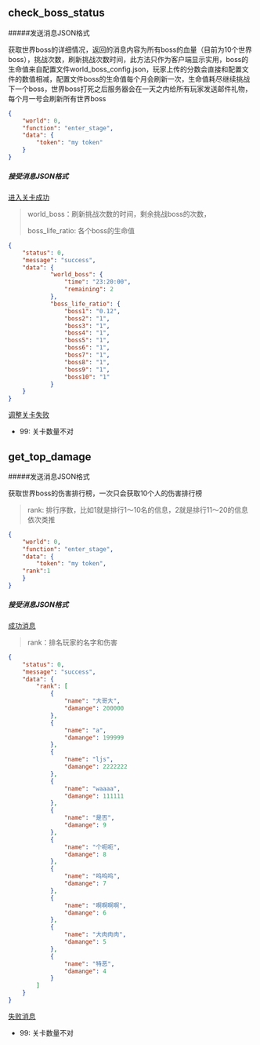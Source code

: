 

## check_boss_status

#####发送消息JSON格式

获取世界boss的详细情况，返回的消息内容为所有boss的血量（目前为10个世界boss），挑战次数，刷新挑战次数时间，此方法只作为客户端显示实用，boss的生命值来自配置文件world_boss_config.json，玩家上传的分数会直接和配置文件的数值相减，配置文件boss的生命值每个月会刷新一次，生命值耗尽继续挑战下一个boss，世界boss打死之后服务器会在一天之内给所有玩家发送邮件礼物，每个月一号会刷新所有世界boss

```json
{
	"world": 0,
	"function": "enter_stage",
	"data": {
		"token": "my token"
	}
}
```

##### 接受消息JSON格式

[进入关卡成功]()

> world_boss：刷新挑战次数的时间，剩余挑战boss的次数，
>
> boss_life_ratio: 各个boss的生命值

```json
{
	"status": 0,
	"message": "success",
	"data": {
			"world_boss": {
				"time": "23:20:00",
				"remaining": 2
			},
			"boss_life_ratio": {
				"boss1": "0.12",
				"boss2": "1",
				"boss3": "1",
				"boss4": "1",
				"boss5": "1",
				"boss6": "1",
				"boss7": "1",
				"boss8": "1",
				"boss9": "1",
				"boss10": "1"
			}
	}
}
```

[调整关卡失败]()

* 99: 关卡数量不对

## get_top_damage

#####发送消息JSON格式

获取世界boss的伤害排行榜，一次只会获取10个人的伤害排行榜

>rank: 排行序数，比如1就是排行1～10名的信息，2就是排行11～20的信息依次类推

```json
{ 
	"world": 0,
	"function": "enter_stage",
	"data": {
		"token": "my token",
    "rank":1
	}
}
```

##### 接受消息JSON格式

[成功消息]()

> rank：排名玩家的名字和伤害
>

```json
{
	"status": 0,
	"message": "success",
	"data": {
		"rank": [
			{
				"name": "大哥大",
				"damange": 200000
			},
			{
				"name": "a",
				"damange": 199999
			},
			{
				"name": "ljs",
				"damange": 2222222
			},
			{
				"name": "waaaa",
				"damange": 111111
			},
			{
				"name": "是否",
				"damange": 9
			},
			{
				"name": "个呃呃",
				"damange": 8
			},
			{
				"name": "呜呜呜",
				"damange": 7
			},
			{
				"name": "啊啊啊啊",
				"damange": 6
			},
			{
				"name": "大肉肉肉",
				"damange": 5
			},
			{
				"name": "特恶",
				"damange": 4
			}
		]
	}
}
```

[失败消息]()

* 99: 关卡数量不对


